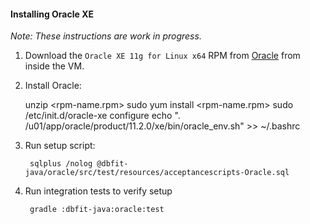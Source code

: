 #### Installing Oracle XE

*Note: These instructions are work in progress.*

1. Download the `Oracle XE 11g for Linux x64` RPM from [Oracle](http://www.oracle.com/technetwork/products/express-edition/downloads/index.html) from inside the VM.

2. Install Oracle:

	unzip <rpm-name.rpm>
	sudo yum install <rpm-name.rpm>
	sudo /etc/init.d/oracle-xe configure
	echo ". /u01/app/oracle/product/11.2.0/xe/bin/oracle_env.sh" >> ~/.bashrc

3. Run setup script:

    	sqlplus /nolog @dbfit-java/oracle/src/test/resources/acceptancescripts-Oracle.sql 

4. Run integration tests to verify setup

    	gradle :dbfit-java:oracle:test
